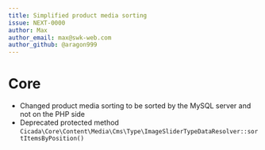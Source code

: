 ```yaml
---
title: Simplified product media sorting
issue: NEXT-0000
author: Max
author_email: max@swk-web.com
author_github: @aragon999
---
```

# Core
* Changed product media sorting to be sorted by the MySQL server and not on the PHP side
* Deprecated protected method `Cicada\Core\Content\Media\Cms\Type\ImageSliderTypeDataResolver::sortItemsByPosition()`
